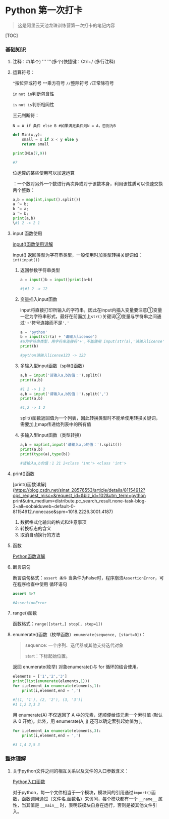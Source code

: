 # Python 第一次打卡

> 这是阿里云天池龙珠训练营第一次打卡的笔记内容

[TOC]



### 基础知识

1. 注释：#(单个)  ''' '''(多个)快捷键：Ctrl+/ (多行注释)

2. 运算符号：

   `^`按位异或符号 `**`乘方符号 `//`整除符号 `/`正常除符号

   `in` `not in`判断包含性

   `is` `not is`判断相同性

   三元判断符：

   `N = A if 条件 else B #如果满足条件则N = A，否则为B`

   ```python
   def Min(x,y):
       small = x if x < y else y
       return small
   
   print(Min(7,9))
   
   #7
   ```


   位运算的某些使用可以加速运算

   ：一个数对另外一个数进行两次异或对于该数本身，利用该性质可以快速交换两个整数：

   ```python
   a,b = map(int,input().split())
   a ^= b;
   b ^= a;
   a ^= b;
   print(a,b)
   \#1 2 -> 2 1
   ```

3. input 函数使用

   [input()函数使用详解](https://blog.csdn.net/qq_46018836/article/details/105199040?ops_request_misc=%7B%22request%5Fid%22%3A%22163386252716780262594166%22%2C%22scm%22%3A%2220140713.130102334..%22%7D&request_id=163386252716780262594166&biz_id=0&utm_medium=distribute.pc_search_result.none-task-blog-2~all~sobaiduend~default-1-105199040.pc_search_result_control_group&utm_term=python+input函数&spm=1018.2226.3001.4187)

   input() 返回类型为字符串类型，一般使用时加类型转换关键词如：`int(input())`

   1. 返回参数字符串类型

      ```python
      a = input()b = input()print(a+b)
      
      #\#1 2 -> 12
      ```

   2. 变量插入input函数

      input将直接打印所输入的字符串，因此在input内插入变量要注意①变量一定为字符串形式，最好在前面加上`str()`关键词②变量与字符串之间通过`'+'`符号连接而不是`','`

      ```python
      a = 'python'
      b = input(str(a) + '请输入license')
      #a为字符串类型，用字符串连接符'+',不能使用 input(str(a),'请输入license'),','为分割字符串和变量的符号
      print(b)
      
      #python请输入license123 -> 123
      ```

   3. 多输入型input函数（split()函数）

      ```python
      a,b = input('请输入a,b的值：').split()
      print(a,b)
      
      #1 2 -> 1 2
      a,b = input('请输入a,b的值：').split(',')
      print(a,b)
      
      #1,2 -> 1 2
      ```

      split()函数返回值为一个列表，因此转换类型时不能单使用转换关键词，需要加上map传递给列表中的所有值

   4. 多输入型input函数（类型转换）

      ```python
      a,b = map(int,input('请输入a,b的值：').split())
      print(a,b)
      print(type(a),type(b))
      
      #请输入a,b的值：1 21 2<class 'int'> <class 'int'>
      ```

4. print()函数

   [print()函数详解](https://blog.csdn.net/sinat_28576553/article/details/81154912?ops_request_misc=&request_id=&biz_id=102&utm_term=python print&utm_medium=distribute.pc_search_result.none-task-blog-2~all~sobaiduweb~default-0-81154912.nonecase&spm=1018.2226.3001.4187)

   1. 数据格式化输出的格式和注意事项
   2. 转换标志的含义
   3. 取消自动换行的方法

5. 函数

   [Python函数详解](https://blog.csdn.net/weixin_45393094/article/details/105264311?ops_request_misc=%7B%22request%5Fid%22%3A%22163387102416780264060519%22%2C%22scm%22%3A%2220140713.130102334..%22%7D&request_id=163387102416780264060519&biz_id=0&utm_medium=distribute.pc_search_result.none-task-blog-2~all~top_positive~default-1-105264311.pc_search_result_control_group&utm_term=python函数&spm=1018.2226.3001.4187)

6. 断言语句

   断言语句格式：`assert 条件` 当条件为False时，程序崩溃`AssertionError`，可在程序检查中使用
   循环语句

   ```python
   assert 3>7
   
   #AssertionError
   ```

7. range()函数

   函数格式：`range([start,] stop[, step=1])`

8. enumerate()函数（枚举函数）`enumerate(sequence, [start=0])`：

   > sequence: 一个序列、迭代器或其他支持迭代对象
   >
   > start：下标起始位置。

   返回 enumerate(枚举) 对象enumerate()与 for 循环的结合使用。

   ```python
   elements = ['1','2','3']
   print(list(enumerate(elements,1)))
   for i,element in enumerate(elements,1):
       print(i,element,end = ',')
   
   #[(1, '1'), (2, '2'), (3, '3')]
   #1 1,2 2,3 3
   ```

   用 enumerate(A) 不仅返回了 A 中的元素，还顺便给该元素一个索引值 (默认从 0 开始)。此外，用 enumerate(A, j) 还可以确定索引起始值为 j。

   ```python
   for i,element in enumerate(elements,3):
       print(i,element,end = ',')
       
   #3 1,4 2,5 3
   ```

   

### 整体理解

1. 关于python文件之间的相互关系以及文件的入口参数含义：

   [Python入口函数](https://blog.csdn.net/Iron_Ye/article/details/80044242?ops_request_misc=%7B%22request%5Fid%22%3A%22163387300916780274144200%22%2C%22scm%22%3A%2220140713.130102334.pc%5Fall.%22%7D&request_id=163387300916780274144200&biz_id=0&utm_medium=distribute.pc_search_result.none-task-blog-2~all~first_rank_ecpm_v1~rank_v31_ecpm-3-80044242.pc_search_result_control_group&utm_term=python+函数入口参数为列表&spm=1018.2226.3001.4187)

   对于python，每一个文件相当于一个模块，模块间的引用通过`import()`函数，函数调用通过（文件名.函数名）来访问，每个模块都有一个 `__name__` 属性，当其值是 `__main__` 时，表明该模块自身在运行，否则是被其他文件引入。